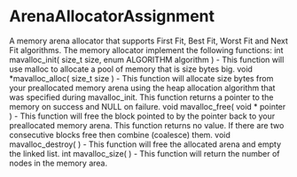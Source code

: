 # ArenaAllocatorAssignment
A memory arena allocator that supports First Fit, Best Fit, Worst Fit and Next Fit algorithms.
The memory allocator implement the following functions: 
int mavalloc_init( size_t size, enum ALGORITHM algorithm ) -  This function will use malloc to allocate a pool of memory that is size bytes big.
void *mavalloc_alloc( size_t size ) - This function will allocate size bytes from your preallocated memory arena using the heap allocation algorithm that was specified during mavalloc_init. This function returns a pointer to the memory on success and NULL on failure.
void mavalloc_free( void * pointer ) - This function will free the block pointed to by the pointer back to your preallocated memory arena. This function returns no value. If there are two consecutive blocks free then combine (coalesce) them.
void mavalloc_destroy( ) - This function will free the allocated arena and empty the linked list.
int mavalloc_size( ) - This function will return the number of nodes in the memory area.
